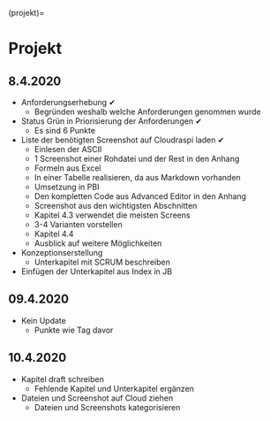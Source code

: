 (projekt)=
# Projekt

## 8.4.2020

- Anforderungserhebung &#10004;
    - Begründen weshalb welche Anforderungen genommen wurde
- Status Grün in Priorisierung der Anforderungen &#10004;
    - Es sind 6 Punkte
- Liste der benötigten Screenshot auf Cloudraspi laden &#10004;
    - Einlesen der ASCII
    - 1 Screenshot einer Rohdatei und der Rest in den Anhang
    - Formeln aus Excel
    - In einer Tabelle realisieren, da aus Markdown vorhanden
    - Umsetzung in PBI
    - Den kompletten Code aus Advanced Editor in den Anhang
    - Screenshot aus den wichtigsten Abschnitten
    - Kapitel 4.3 verwendet die meisten Screens
    - 3-4 Varianten vorstellen 
    - Kapitel 4.4 
    - Ausblick auf weitere Möglichkeiten
- Konzeptionserstellung 
    - Unterkapitel mit SCRUM beschreiben
- Einfügen der Unterkapitel aus Index in JB

## 09.4.2020

- Kein Update
  - Punkte wie Tag davor

## 10.4.2020

- Kapitel draft schreiben
  - Fehlende Kapitel und Unterkapitel ergänzen
- Dateien und Screenshot auf Cloud ziehen
  - Dateien und Screenshots kategorisieren
  